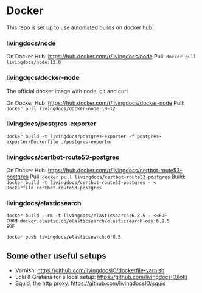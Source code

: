 # Docker

This repo is set up to use automated builds on docker hub.

### livingdocs/node

On Docker Hub: https://hub.docker.com/r/livingdocs/node
Pull: `docker pull livingdocs/node:12.0`

### livingdocs/docker-node

The official docker image with node, git and curl

On Docker Hub: https://hub.docker.com/r/livingdocs/docker-node
Pull: `docker pull livingdocs/docker-node:19-12`

### livingdocs/postgres-exporter

`docker build -t livingdocs/postgres-exporter -f postgres-exporter/Dockerfile ./postgres-exporter`

### livingdocs/certbot-route53-postgres

On Docker Hub: https://hub.docker.com/r/livingdocs/certbot-route53-postgres
Pull: `docker pull livingdocs/certbot-route53-postgres`
Build: `docker build -t livingdocs/certbot-route53-postgres - < Dockerfile.certbot-route53-postgres`

### livingdocs/elasticsearch

```
docker build --rm -t livingdocs/elasticsearch:6.8.5 - <<EOF
FROM docker.elastic.co/elasticsearch/elasticsearch-oss:6.8.5
EOF

docker push livingdocs/elasticsearch:6.8.5
```

## Some other useful setups

- Varnish: https://github.com/livingdocsIO/dockerfile-varnish
- Loki & Grafana for a local setup: https://github.com/livingdocsIO/loki
- Squid, the http proxy: https://github.com/livingdocsIO/squid

